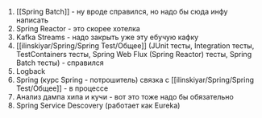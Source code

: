 1. [[Spring Batch]] - ну вроде справился, но надо бы сюда инфу написать
2. Spring Reactor - это скорее хотелка
3. Kafka Streams - надо закрыть уже эту ебучую кафку
4. [[ilinskiyar/Spring/Spring Test/Общее]] (JUnit тесты, Integration тесты, TestContainers тесты, Spring Web Flux (Spring Reactor) тесты, Spring Batch тесты)  - справился
5. Logback 
6. Spring (курс Spring - потрошитель) связка с [[ilinskiyar/Spring/Spring Test/Общее]] - в процессе
7. Анализ дампа хипа и кучи - вот это тоже надо бы обязательно
8. Spring Service Descovery (работает как Eureka)